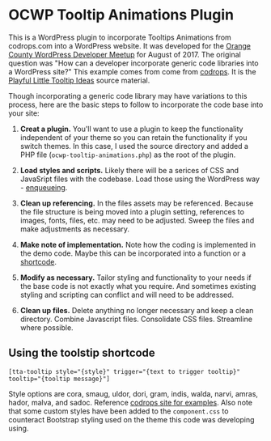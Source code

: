 # OCWP Tooltip Animations Plugin

This is a WordPress plugin to incorporate Tooltips Animations from codrops.com into a WordPress website. It was developed for the [Orange County WordPress Developer Meetup](https://www.meetup.com/OC-Wordpress-Group/) for August of 2017. The original question was "How can a developer incorporate generic code libraries into a WordPress site?" This example comes from come from [codrops](https://tympanus.net/codrops/). It is the [Playful Little Tooltip Ideas](https://tympanus.net/codrops/2017/05/31/playful-little-tooltip-ideas/) source material. 

Though incorporating a generic code library may have variations to this process, here are the basic steps to follow to incorporate the code base into your site:

1. **Creat a plugin.** You'll want to use a plugin to keep the functionality independent of your theme so you can retain the functionality if you switch themes. In this case, I used the source directory and added a PHP file (`ocwp-tooltip-animations.php`) as the root of the plugin.

1. **Load styles and scripts.** Likely there will be a serices of CSS and JavaSript files with the codebase. Load those using the WordPress way - [enqueueing](https://codex.wordpress.org/Plugin_API/Action_Reference/wp_enqueue_scripts).

1. **Clean up referencing.** In the files assets may be referenced. Because the file structure is being moved into a plugin setting, references to images, fonts, files, etc. may need to be adjusted. Sweep the files and make adjustments as necessary.

1. **Make note of implementation.** Note how the coding is implemented in the demo code. Maybe this can be incorporated into a function or a [shortcode](https://codex.wordpress.org/Function_Reference/add_shortcode).

1. **Modify as necessary.** Tailor styling and functionality to your needs if the base code is not exactly what you require. And sometimes existing styling and scripting can conflict and will need to be addressed.

1. **Clean up files.** Delete anything no longer necessary and keep a clean directory. Combine Javascript files. Consolidate CSS files. Streamline where possible.

## Using the toolstip shortcode

`[tta-tooltip style="{style}" trigger="{text to trigger tooltip}" tooltip="{tooltip message}"]`

Style options are cora, smaug, uldor, dori, gram, indis, walda, narvi, amras, hador, malva, and sadoc. Reference [codrops site for examples](https://tympanus.net/Development/TooltipAnimations/). Also note that some custom styles have been added to the `component.css` to counteract Bootstrap styling used on the theme this code was developing using.
